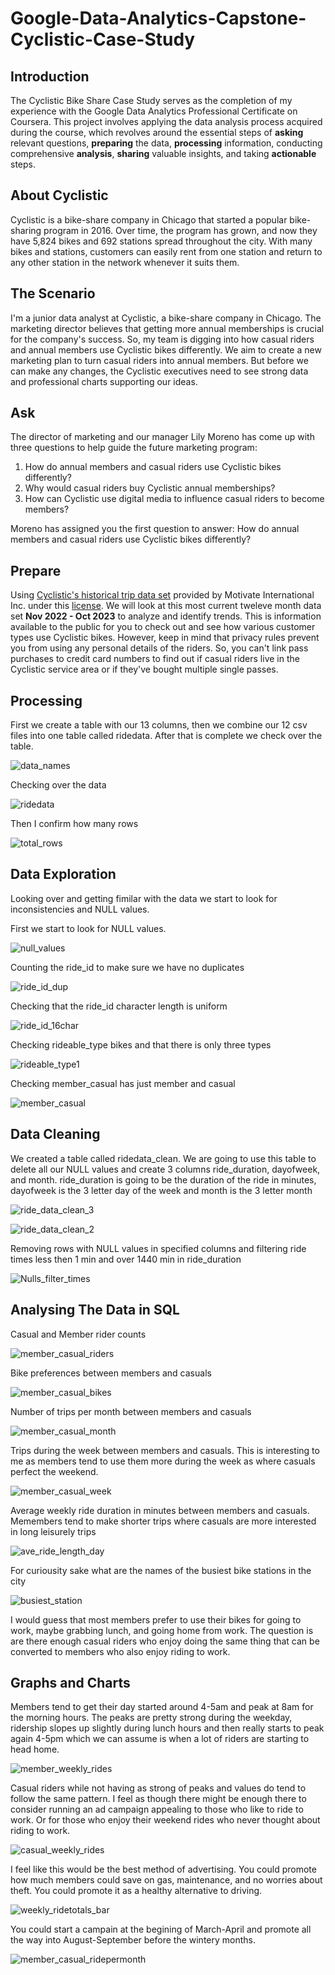 # Google-Data-Analytics-Capstone-Cyclistic-Case-Study

## Introduction
The Cyclistic Bike Share Case Study serves as the completion of my experience with the Google Data Analytics Professional Certificate on Coursera. This project involves applying the data analysis process acquired during the course, which revolves around the essential
steps of __asking__ relevant questions, __preparing__ the data, __processing__ information, conducting comprehensive __analysis__, __sharing__ valuable insights, and taking __actionable__ steps.

## About Cyclistic
Cyclistic is a bike-share company in Chicago that started a popular bike-sharing program in 2016. Over time, the program has grown, and now they have 5,824 bikes and 692 stations spread throughout the city. With many bikes and stations, customers can easily rent from
one station and return to any other station in the network whenever it suits them.

## The Scenario

I'm a junior data analyst at Cyclistic, a bike-share company in Chicago. The marketing director believes that getting more annual memberships is crucial for the company's success. So, my team is digging into how casual riders and annual members use Cyclistic bikes
differently. We aim to create a new marketing plan to turn casual riders into annual members. But before we can make any changes, the Cyclistic executives need to see strong data and professional charts supporting our ideas.

## Ask
The director of marketing and our manager Lily Moreno has come up with three questions to help guide the future marketing program:
1. How do annual members and casual riders use Cyclistic bikes differently?
2. Why would casual riders buy Cyclistic annual memberships?
3. How can Cyclistic use digital media to influence casual riders to become members?
 
Moreno has assigned you the first question to answer: How do annual members and casual riders use Cyclistic bikes differently?

## Prepare
Using [Cyclistic's historical trip data set](https://divvy-tripdata.s3.amazonaws.com/index.html) provided by Motivate International Inc. under this [license](https://divvybikes.com/data-license-agreement).  We will look at this most current tweleve month data set __Nov 2022 - Oct 2023__ to analyze and identify trends. 
This is information available to the public for you to check out and see how various customer types use Cyclistic bikes. However, keep in mind that privacy rules prevent you from using any personal details of the riders. So, you can't link
pass purchases to credit card numbers to find out if casual riders live in the Cyclistic service area or if they've bought multiple single passes.

## Processing
First we create a table with our 13 columns, then we combine our 12 csv files into one table called ridedata.  After that is complete we check over the table.

![data_names](https://github.com/rcs1978/Google-Data-Analytics-Capstone-Cyclistic-Case-Study/assets/152421676/b52121e2-6b99-46ff-8948-9fa31b26327e)


Checking over the data 

![ridedata](https://github.com/rcs1978/Google-Data-Analytics-Capstone-Cyclistic-Case-Study/assets/152421676/de51d2bf-57a1-4dc0-8ca8-7b31326c6fea)

Then I confirm how many rows

![total_rows](https://github.com/rcs1978/Google-Data-Analytics-Capstone-Cyclistic-Case-Study/assets/152421676/a1bbb9e0-89e2-45a4-844f-024194bd68a9)

## Data Exploration
Looking over and getting fimilar with the data we start to look for inconsistencies and NULL values.

First we start to look for NULL values.  

![null_values](https://github.com/rcs1978/Google-Data-Analytics-Capstone-Cyclistic-Case-Study/assets/152421676/33e8d78f-8832-4c69-9359-568b7a8dfce4)

Counting the ride_id to make sure we have no duplicates

![ride_id_dup](https://github.com/rcs1978/Google-Data-Analytics-Capstone-Cyclistic-Case-Study/assets/152421676/89919664-c609-4897-9fc4-2472991f9084)

Checking that the ride_id character length is uniform

![ride_id_16char](https://github.com/rcs1978/Google-Data-Analytics-Capstone-Cyclistic-Case-Study/assets/152421676/1542c648-917c-4bae-a9de-4f1924a3fbcf)

Checking rideable_type bikes and that there is only three types

![rideable_type1](https://github.com/rcs1978/Google-Data-Analytics-Capstone-Cyclistic-Case-Study/assets/152421676/a9224f0d-231d-4854-87ca-bc844f111972)

Checking member_casual has just member and casual

![member_casual](https://github.com/rcs1978/Google-Data-Analytics-Capstone-Cyclistic-Case-Study/assets/152421676/2891023f-3e21-4eb4-9d3b-45f771168770)

## Data Cleaning

We created a table called ridedata_clean.  We are going to use this table to delete all our NULL values and create 3 columns ride_duration, dayofweek, and month.  ride_duration is going to be the duration of the ride in minutes, dayofweek is the 3 letter day of the week
and month is the 3 letter month

![ride_data_clean_3](https://github.com/rcs1978/Google-Data-Analytics-Capstone-Cyclistic-Case-Study/assets/152421676/ad766204-73cf-43f8-929f-675bdcd2c40e)

![ride_data_clean_2](https://github.com/rcs1978/Google-Data-Analytics-Capstone-Cyclistic-Case-Study/assets/152421676/e00d89dd-ec00-4022-a732-e6add799b765)

Removing rows with NULL values in specified columns and filtering ride times less then 1 min and over 1440 min in ride_duration

![Nulls_filter_times](https://github.com/rcs1978/Google-Data-Analytics-Capstone-Cyclistic-Case-Study/assets/152421676/587bc53a-a983-4f97-a7b0-0741f21f06f8)

## Analysing The Data in SQL

Casual and Member rider counts

![member_casual_riders](https://github.com/rcs1978/Google-Data-Analytics-Capstone-Cyclistic-Case-Study/assets/152421676/b55264c3-6745-4cb7-9495-ade0d3b0f73d)

Bike preferences between members and casuals

![member_casual_bikes](https://github.com/rcs1978/Google-Data-Analytics-Capstone-Cyclistic-Case-Study/assets/152421676/5ae156b2-9768-4132-86c6-56571980a269)

Number of trips per month between members and casuals

![member_casual_month](https://github.com/rcs1978/Google-Data-Analytics-Capstone-Cyclistic-Case-Study/assets/152421676/639e1310-9366-4cd0-9979-a3d975133832)


Trips during the week between members and casuals.  This is interesting to me as members tend to use them more during the week as where casuals perfect the weekend.

![member_casual_week](https://github.com/rcs1978/Google-Data-Analytics-Capstone-Cyclistic-Case-Study/assets/152421676/9c28e290-c444-4636-bb20-fdb90820a2d4)

Average weekly ride duration in minutes between members and casuals.  Memembers tend to make shorter trips where casuals are more interested in long leisurely trips

![ave_ride_length_day](https://github.com/rcs1978/Google-Data-Analytics-Capstone-Cyclistic-Case-Study/assets/152421676/765c55ed-7810-4ed7-a193-609b5716a394)

For curiousity sake what are the names of the busiest bike stations in the city

![busiest_station](https://github.com/rcs1978/Google-Data-Analytics-Capstone-Cyclistic-Case-Study/assets/152421676/ba2fbb11-59fe-483c-a167-9bfedb90e807)

I would guess that most members prefer to use their bikes for going to work, maybe grabbing lunch, and going home from work.  The question is are there enough casual riders who enjoy doing the same thing that can be converted to members who also enjoy riding to work.

## Graphs and Charts
Members tend to get their day started around 4-5am and peak at 8am for the morning hours.  The peaks are pretty strong during the weekday, ridership slopes up slightly during lunch hours and then really starts to peak again 4-5pm which we can assume is when a lot of riders
are starting to head home.

![member_weekly_rides](https://github.com/rcs1978/Google-Data-Analytics-Capstone-Cyclistic-Case-Study/assets/152421676/8d311711-2e14-4f0b-9710-cf73ee0ce252)

Casual riders while not having as strong of peaks and values do tend to follow the same pattern.  I feel as though there might be enough there to consider running an ad campaign appealing to those who like to ride to work.  Or for those who enjoy their weekend rides who never 
thought about riding to work.

![casual_weekly_rides](https://github.com/rcs1978/Google-Data-Analytics-Capstone-Cyclistic-Case-Study/assets/152421676/1ac29abc-4a1a-4454-b030-bf2a2889ea1a)

I feel like this would be the best method of advertising.  You could promote how much members could save on gas, maintenance, and no worries about theft.  You could promote it as a healthy alternative to driving. 

![weekly_ridetotals_bar](https://github.com/rcs1978/Google-Data-Analytics-Capstone-Cyclistic-Case-Study/assets/152421676/ea5e39f4-9aa0-4d03-ad32-430168c7bd69)

You could start a campain at the begining of March-April and promote all the way into August-September before the wintery months. 

![member_casual_ridepermonth](https://github.com/rcs1978/Google-Data-Analytics-Capstone-Cyclistic-Case-Study/assets/152421676/33806741-3cc3-4d42-aa59-86126ed6c642)
